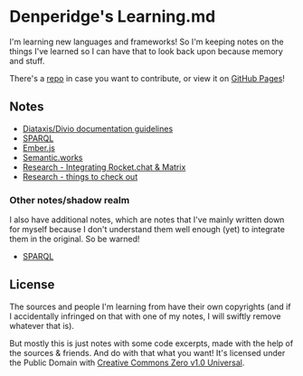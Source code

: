 # Denperidge's Learning.md
I'm learning new languages and frameworks! So I'm keeping notes on the things I've learned so I can have that to look back upon because memory and stuff.

There's a [repo](https://github.com/Denperidge/Learning.md) in case you want to contribute, or view it on [GitHub Pages](https://denperidge-redpencil.github.io/Learning.md/)!

## Notes
- [Diataxis/Divio documentation guidelines](Notes/diataxis-divio-quickstart.md)
- [SPARQL](Notes/sparql.md)
- [Ember.js](Notes/emberjs.md)
- [Semantic.works](Notes/semantic-works.md)
- [Research - Integrating Rocket.chat & Matrix](Notes/rocketchat-matrix-integration.md)
- [Research - things to check out](Notes/things-to-check-out.md)

### Other notes/shadow realm
I also have additional notes, which are notes that I've mainly written down for myself because I don't understand them well enough (yet) to integrate them in the original. So be warned!

- [SPARQL](Notes/Other/sparql.md)

## License
The sources and people I'm learning from have their own copyrights (and if I accidentally infringed on that with one of my notes, I will swiftly remove whatever that is).

But mostly this is just notes with some code excerpts, made with the help of the sources & friends. And do with that what you want! It's licensed under the Public Domain with [Creative Commons Zero v1.0 Universal](LICENSE).
